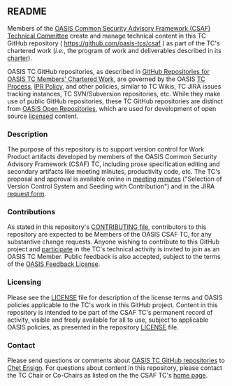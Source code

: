 <div>
<h2>README</h2>

<p>Members of the <a href="https://www.oasis-open.org/committees/csaf/">OASIS Common Security Advisory Framework (CSAF) Technical Committee</a> create and manage technical content in this TC GitHub repository ( <a href="https://github.com/oasis-tcs/csaf">https://github.com/oasis-tcs/csaf</a> ) as part of the TC's chartered work (<i>i.e.</i>, the program of work and deliverables described in its <a href="https://www.oasis-open.org/committees/csaf/charter.php">charter</a>).</p>

<p>OASIS TC GitHub repositories, as described in <a href="https://www.oasis-open.org/resources/tcadmin/github-repositories-for-oasis-tc-members-chartered-work">GitHub Repositories for OASIS TC Members' Chartered Work</a>, are governed by the OASIS <a href="https://www.oasis-open.org/policies-guidelines/tc-process">TC Process</a>, <a href="https://www.oasis-open.org/policies-guidelines/ipr">IPR Policy</a>, and other policies, similar to TC Wikis, TC JIRA issues tracking instances, TC SVN/Subversion repositories, etc.  While they make use of public GitHub repositories, these TC GitHub repositories are distinct from <a href="https://www.oasis-open.org/resources/open-repositories">OASIS Open Repositories</a>, which are used for development of open source <a href="https://www.oasis-open.org/resources/open-repositories/licenses">licensed</a> content.</p>
</div>

<div>
<h3>Description</h3>

<p>The purpose of this repository is to support version control for Work Product artifacts developed by members of the OASIS Common Security Advisory Framework (CSAF) TC, including prose specification editing and secondary artifacts like meeting minutes, productivity code, etc.  The TC's proposal and approval is available online in <a href="https://www.oasis-open.org/committees/download.php/59394/csaf-minutes-20161116-Bmeeting1.html">meeting minutes</a> ("Selection of Version Control System and Seeding with Contribution") and in the JIRA <a href="https://issues.oasis-open.org/browse/TCADMIN-2506">request form</a>.</p>
</div>

<!--

(d) OASIS CSAF TC: Supporting version control for Work Product artifacts developed by members of TC, including prose specifications and secondary artifacts like meeting minutes and productivity code

-->

<div>
<h3>Contributions</h3>
<p>As stated in this repository's <a href="https://github.com/oasis-tcs/csaf/blob/master/CONTRIBUTING.md">CONTRIBUTING file</a>, contributors to this repository are expected to be Members of the OASIS CSAF TC, for any substantive change requests.  Anyone wishing to contribute to this GitHub project and <a href="https://www.oasis-open.org/join/participation-instructions">participate</a> in the TC's technical activity is invited to join as an OASIS TC Member.  Public feedback is also accepted, subject to the terms of the <a href="https://www.oasis-open.org/policies-guidelines/ipr#appendixa">OASIS Feedback License</a>.</p>
</div>



<div>
<h3>Licensing</h3>
<p>Please see the <a href="https://github.com/oasis-tcs/dps/blob/master/LICENSE.md">LICENSE</a> file for description of the license terms and OASIS policies applicable to the TC's work in this GitHub project. Content in this repository is intended to be part of the CSAF TC's permanent record of activity, visible and freely available for all to use, subject to applicable OASIS policies, as presented in the repository <a href="https://github.com/oasis-tcs/dps/blob/master/LICENSE.md">LICENSE</a> file.</p>
</div>

<div>

<h3>Contact</h3>
<p>Please send questions or comments about <a href="https://www.oasis-open.org/resources/tcadmin/github-repositories-for-oasis-tc-members-chartered-work">OASIS TC GitHub repositories</a> to <a href="mailto:chet.ensign@oasis-open.org">Chet Ensign</a>.  For questions about content in this repository, please contact the TC Chair or Co-Chairs as listed on the the CSAF TC's <a href="https://www.oasis-open.org/committees/csaf/">home page</a>.</p>
</div>


